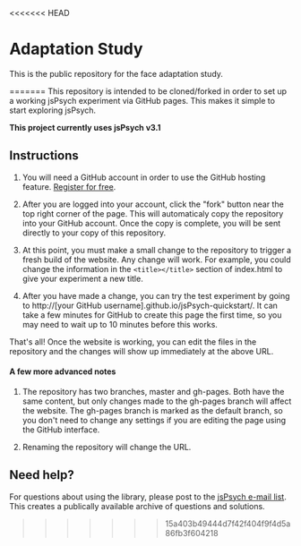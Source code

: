 <<<<<<< HEAD
<h1>Adaptation Study</h1>

<p>This is the public repository for the face adaptation study.</p>



=======
This repository is intended to be cloned/forked in order to set up a working jsPsych experiment via GitHub pages. This makes it simple to start exploring jsPsych.

**This project currently uses jsPsych v3.1**

Instructions
------------

1. You will need a GitHub account in order to use the GitHub hosting feature. [Register for free](http://www.github.com).

2. After you are logged into your account, click the "fork" button near the top right corner of the page. This will automaticaly copy the repository into your GitHub account. Once the copy is complete, you will be sent directly to your copy of this repository.

3. At this point, you must make a small change to the repository to trigger a fresh build of the website. Any change will work. For example, you could change the information in the `<title></title>` section of index.html to give your experiment a new title. 

4. After you have made a change, you can try the test experiment by going to http://[your GitHub username].github.io/jsPsych-quickstart/. It can take a few minutes for GitHub to create this page the first time, so you may need to wait up to 10 minutes before this works. 

That's all! Once the website is working, you can edit the files in the repository and the changes will show up immediately at the above URL. 

#### A few more advanced notes

1. The repository has two branches, master and gh-pages. Both have the same content, but only changes made to the gh-pages branch will affect the website. The gh-pages branch is marked as the default branch, so you don't need to change any settings if you are editing the page using the GitHub interface.

2. Renaming the repository will change the URL.

Need help?
----------

For questions about using the library, please post to the [jsPsych e-mail list](https://groups.google.com/forum/#!forum/jspsych). This creates a publically available archive of questions and solutions.
>>>>>>> 15a403b49444d7f42f404f9f4d5a86fb3f604218
